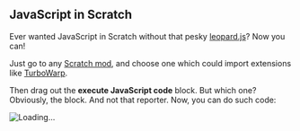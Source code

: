 ## JavaScript in Scratch
Ever wanted JavaScript in Scratch without that pesky [leopard.js](https://leopardjs.com/)? Now you can!

Just go to any [Scratch mod](https://en.scratch-wiki.info/wiki/Scratch_Modification), and choose one which could import extensions like [TurboWarp](https://turbowarp.org/editor?extension=https://rixxyx.rixthetyrunt.repl.co/beta.js).

Then drag out the **execute JavaScript code** block. But which one? Obviously, the block. And not that reporter. Now, you can do such code:

![Loading...](/RixxyXDocs/scripts/3.svg)
